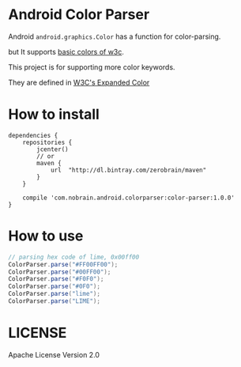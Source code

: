 # Android Color Parser

Android `android.graphics.Color` has a function for color-parsing.

but It supports [basic colors of w3c](https://www.w3.org/TR/css3-color/#html4).
 
This project is for supporting more color keywords.

They are defined in [W3C's Expanded Color](https://www.w3.org/TR/css3-color/#svg-color)

# How to install

```
dependencies {
    repositories {
        jcenter()
        // or
        maven {
            url  "http://dl.bintray.com/zerobrain/maven" 
        }
    }
    
    compile 'com.nobrain.android.colorparser:color-parser:1.0.0'
}
```


# How to use

```java
// parsing hex code of lime, 0x00ff00
ColorParser.parse("#FF00FF00"); 
ColorParser.parse("#00FF00"); 
ColorParser.parse("#F0F0");
ColorParser.parse("#0F0");
ColorParser.parse("lime");
ColorParser.parse("LIME");
```

# LICENSE

Apache License Version 2.0